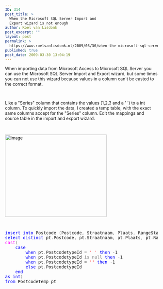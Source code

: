 ```yaml
---
ID: 314
post_title: >
  When the Microsoft SQL Server Import and
  Export wizard is not enough
author: Roel van Lisdonk
post_excerpt: ""
layout: post
permalink: >
  https://www.roelvanlisdonk.nl/2009/03/30/when-the-microsoft-sql-server-import-and-export-wizard-is-not-enough/
published: true
post_date: 2009-03-30 13:04:19
---
```

<p>When importing data from Microsoft Access to Microsoft SQL Server you can use the Microsoft SQL Server Import and Export wizard, but some times you can not use this wizard because values in a column can't be casted to the correct format.</p> <p>&nbsp;</p> <p>Like a "Series" column that contains the values (1,2,3 and a ' ') to a int column. To quickly import the data, I created a temp table, with the exact same columns accept for the "Series" column. Edit the mappings and source table in the import and export wizard.</p> <p>&nbsp;</p> <p><a href="http://roelvanlisdonk.files.wordpress.com/2009/03/image5.png"><img style="border-bottom:0;border-left:0;border-top:0;border-right:0;" border="0" alt="image" src="http://roelvanlisdonk.files.wordpress.com/2009/03/image-thumb5.png" width="335" height="270"></a> </p> <p>&nbsp;</p><pre class="code"><span style="color:blue;">insert into </span>Postcode <span style="color:gray;">(</span>Postcode<span style="color:gray;">, </span>Straatnaam<span style="color:gray;">, </span>Plaats<span style="color:gray;">, </span>RangeStart<span style="color:gray;">, </span>RangeEind<span style="color:gray;">, </span>PostcodetypeId<span style="color:gray;">)
</span><span style="color:blue;">select distinct </span>pt<span style="color:gray;">.</span>Postcode<span style="color:gray;">, </span>pt<span style="color:gray;">.</span>Straatnaam<span style="color:gray;">, </span>pt<span style="color:gray;">.</span>Plaats<span style="color:gray;">, </span>pt<span style="color:gray;">.</span>RangeStart<span style="color:gray;">, </span>pt<span style="color:gray;">.</span>RangeEind<span style="color:gray;">,
</span><span style="color:magenta;">cast</span><span style="color:gray;">(
    </span><span style="color:blue;">case
        when </span>pt<span style="color:gray;">.</span>PostcodetypeId <span style="color:gray;">= </span><span style="color:red;">' ' </span><span style="color:blue;">then </span><span style="color:gray;">-</span>1
        <span style="color:blue;">when </span>pt<span style="color:gray;">.</span>PostcodetypeId <span style="color:gray;">is null </span><span style="color:blue;">then </span><span style="color:gray;">-</span>1
        <span style="color:blue;">when </span>pt<span style="color:gray;">.</span>PostcodetypeId <span style="color:gray;">= </span><span style="color:red;">'' </span><span style="color:blue;">then </span><span style="color:gray;">-</span>1
        <span style="color:blue;">else </span>pt<span style="color:gray;">.</span>PostcodetypeId
    <span style="color:blue;">end
as int</span><span style="color:gray;">)
</span><span style="color:blue;">from </span>PostcodeTemp pt</pre><a href="http://11011.net/software/vspaste"></a><a href="http://11011.net/software/vspaste"></a>